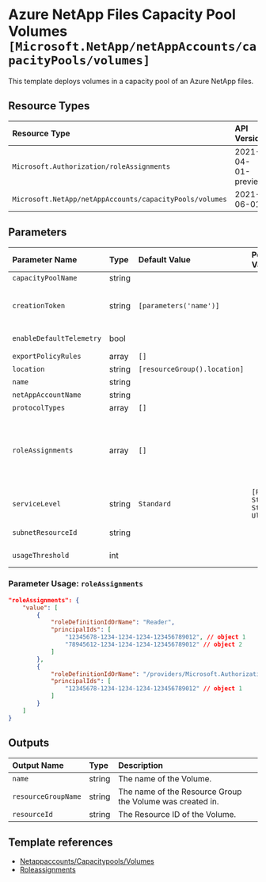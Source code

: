 # Azure NetApp Files Capacity Pool Volumes `[Microsoft.NetApp/netAppAccounts/capacityPools/volumes]`

This template deploys volumes in a capacity pool of an Azure NetApp files.

## Resource Types

| Resource Type | API Version |
| :-- | :-- |
| `Microsoft.Authorization/roleAssignments` | 2021-04-01-preview |
| `Microsoft.NetApp/netAppAccounts/capacityPools/volumes` | 2021-06-01 |

## Parameters

| Parameter Name | Type | Default Value | Possible Values | Description |
| :-- | :-- | :-- | :-- | :-- |
| `capacityPoolName` | string |  |  | Required. The name of the capacity pool. |
| `creationToken` | string | `[parameters('name')]` |  | Optional. A unique file path for the volume. This is the name of the volume export. A volume is mounted using the export path. File path must start with an alphabetical character and be unique within the subscription. |
| `enableDefaultTelemetry` | bool |  |  | Optional. Enable telemetry via the Customer Usage Attribution ID (GUID). |
| `exportPolicyRules` | array | `[]` |  | Optional. Export policy rules. |
| `location` | string | `[resourceGroup().location]` |  | Optional. Location of the pool volume. |
| `name` | string |  |  | Required. The name of the pool volume. |
| `netAppAccountName` | string |  |  | Required. The name of the NetApp account. |
| `protocolTypes` | array | `[]` |  | Optional. Set of protocol types. |
| `roleAssignments` | array | `[]` |  | Optional. Array of role assignment objects that contain the 'roleDefinitionIdOrName' and 'principalId' to define RBAC role assignments on this resource. In the roleDefinitionIdOrName attribute, you can provide either the display name of the role definition, or it's fully qualified ID in the following format: '/providers/Microsoft.Authorization/roleDefinitions/c2f4ef07-c644-48eb-af81-4b1b4947fb11' |
| `serviceLevel` | string | `Standard` | `[Premium, Standard, StandardZRS, Ultra]` | Optional. The pool service level. Must match the one of the parent capacity pool. |
| `subnetResourceId` | string |  |  | Required. The Azure Resource URI for a delegated subnet. Must have the delegation Microsoft.NetApp/volumes. |
| `usageThreshold` | int |  |  | Required. Maximum storage quota allowed for a file system in bytes. |

### Parameter Usage: `roleAssignments`

```json
"roleAssignments": {
    "value": [
        {
            "roleDefinitionIdOrName": "Reader",
            "principalIds": [
                "12345678-1234-1234-1234-123456789012", // object 1
                "78945612-1234-1234-1234-123456789012" // object 2
            ]
        },
        {
            "roleDefinitionIdOrName": "/providers/Microsoft.Authorization/roleDefinitions/c2f4ef07-c644-48eb-af81-4b1b4947fb11",
            "principalIds": [
                "12345678-1234-1234-1234-123456789012" // object 1
            ]
        }
    ]
}
```

## Outputs

| Output Name | Type | Description |
| :-- | :-- | :-- |
| `name` | string | The name of the Volume. |
| `resourceGroupName` | string | The name of the Resource Group the Volume was created in. |
| `resourceId` | string | The Resource ID of the Volume. |

## Template references

- [Netappaccounts/Capacitypools/Volumes](https://docs.microsoft.com/en-us/azure/templates/Microsoft.NetApp/2021-06-01/netAppAccounts/capacityPools/volumes)
- [Roleassignments](https://docs.microsoft.com/en-us/azure/templates/Microsoft.Authorization/roleAssignments)
